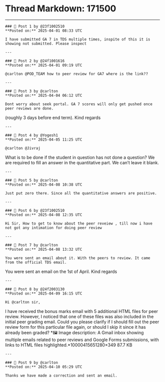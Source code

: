 # Thread Markdown: 171500

---

    ### 💬 Post 1 by @23f1002510  
    **Posted on:** 2025-04-01 08:33 UTC  

    I have submitted GA 7 in TDS multiple times, inspite of this it is showing not submitted. Please inspect

    ---

    ### 💬 Post 2 by @24f1001616  
    **Posted on:** 2025-04-01 09:19 UTC  

    @carlton @POD_TEAM how to peer review for GA7 where is the link??

    ---

    ### 💬 Post 3 by @carlton  
    **Posted on:** 2025-04-04 06:12 UTC  

    Dont worry about seek portal. GA 7 scores will only get pushed once peer reviews are done.
(roughly 3 days before end term).
Kind regards

    ---

    ### 💬 Post 4 by @Yogesh1  
    **Posted on:** 2025-04-05 11:25 UTC  

    @carlton @Jivraj
What is to be done if the student in question has not done a question? We are required to fill an answer in the quantitative part. We can’t leave it blank.

    ---

    ### 💬 Post 5 by @carlton  
    **Posted on:** 2025-04-08 10:38 UTC  

    Just put zero there. Since all the quantitative answers are positive.

    ---

    ### 💬 Post 6 by @23f1002510  
    **Posted on:** 2025-04-08 12:35 UTC  

    Hi Sir, How to get to know about the peer reveiew , till now i have not got any intimation for doing peer review

    ---

    ### 💬 Post 7 by @carlton  
    **Posted on:** 2025-04-08 13:32 UTC  

    You were sent an email about it. With the peers to review. It came from the official TDS email.
You were sent an email on the 1st of April.
Kind regards

    ---

    ### 💬 Post 8 by @24f2003130  
    **Posted on:** 2025-04-09 16:15 UTC  

    Hi @carlton sir,
I have received the bonus marks email with 5 additional HTML files for peer review. However, I noticed that one of these files was also included in the initial peer grading email.
Could you please clarify if I should fill out the peer review form for this particular file again, or should I skip it since it has already been graded?
*🖼️ Image description: A Gmail inbox showing multiple emails related to peer reviews and Google Forms submissions, with links to HTML files highlighted.*10000415651280×349 87.7 KB

    ---

    ### 💬 Post 9 by @carlton  
    **Posted on:** 2025-04-10 05:29 UTC  

    Thanks we have made a correction and sent an email.

    